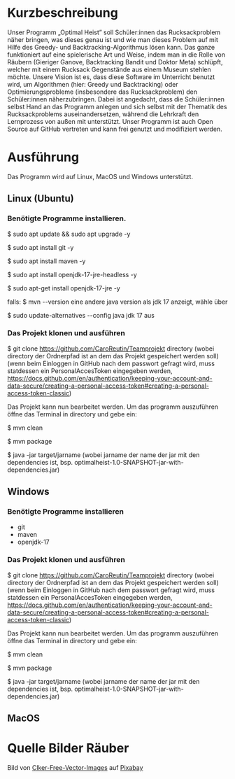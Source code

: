 # Kurzbeschreibung 
Unser Programm „Optimal Heist” soll Schüler:innen das Rucksackproblem näher bringen,
was dieses genau ist und wie man dieses Problem auf mit Hilfe des Greedy- und
Backtracking-Algorithmus lösen kann. Das ganze funktioniert auf eine spielerische Art
und Weise, indem man in die Rolle von Räubern (Gieriger Ganove, Backtracking Bandit und
Doktor Meta) schlüpft, welcher mit einem Rucksack Gegenstände aus einem Museum
stehlen möchte.
Unsere Vision ist es, dass diese Software im Unterricht benutzt wird, um Algorithmen (hier:
Greedy und Backtracking) oder Optimierungsprobleme (insbesondere das
Rucksackproblem) den Schüler:innen näherzubringen. Dabei ist angedacht, dass die
Schüler:innen selbst Hand an das Programm anlegen und sich selbst mit der Thematik des
Rucksackproblems auseinandersetzen, während die Lehrkraft den Lernprozess von außen
mit unterstützt.
Unser Programm ist auch Open Source auf GitHub vertreten und kann frei genutzt und
modifiziert werden.

# Ausführung
Das Programm wird auf Linux, MacOS und Windows unterstützt.

## Linux (Ubuntu)

### Benötigte Programme installieren.
$ sudo apt update && sudo apt upgrade -y

$ sudo apt install git -y

$ sudo apt install maven -y

$ sudo apt install openjdk-17-jre-headless -y

$ sudo apt-get install openjdk-17-jre -y

falls:
$ mvn --version
eine andere java version als jdk 17 anzeigt, wähle über

$ sudo update-alternatives --config java
jdk 17 aus

### Das Projekt klonen und ausführen

$ git clone https://github.com/CaroReutin/Teamprojekt directory
(wobei directory der Ordnerpfad ist an dem das Projekt gespeichert werden soll)
(wenn beim Einloggen in GitHub nach dem passwort gefragt wird, muss statdessen ein PersonalAccesToken eingegeben werden,
https://docs.github.com/en/authentication/keeping-your-account-and-data-secure/creating-a-personal-access-token#creating-a-personal-access-token-classic)

Das Projekt kann nun bearbeitet werden.
Um das programm auszuführen öffne das Terminal in directory und gebe ein:

$ mvn clean 

$ mvn package

$ java -jar target/jarname
(wobei jarname der name der jar mit den dependencies ist, bsp. 
optimalheist-1.0-SNAPSHOT-jar-with-dependencies.jar)

## Windows
### Benötigte Programme installieren
- git
- maven
- openjdk-17

### Das Projekt klonen und ausführen

$ git clone https://github.com/CaroReutin/Teamprojekt directory
(wobei directory der Ordnerpfad ist an dem das Projekt gespeichert werden soll)
(wenn beim Einloggen in GitHub nach dem passwort gefragt wird, muss statdessen ein PersonalAccesToken eingegeben werden,
https://docs.github.com/en/authentication/keeping-your-account-and-data-secure/creating-a-personal-access-token#creating-a-personal-access-token-classic)

Das Projekt kann nun bearbeitet werden.
Um das programm auszuführen öffne das Terminal in directory und gebe ein:

$ mvn clean 

$ mvn package

$ java -jar target/jarname
(wobei jarname der name der jar mit den dependencies ist, bsp. 
optimalheist-1.0-SNAPSHOT-jar-with-dependencies.jar)




## MacOS




# Quelle Bilder Räuber
Bild von <a href="https://pixabay.com/de/users/clker-free-vector-images-3736/?utm_source=link-attribution&amp;utm_medium=referral&amp;utm_campaign=image&amp;utm_content=308858">Clker-Free-Vector-Images</a> auf <a href="https://pixabay.com/de//?utm_source=link-attribution&amp;utm_medium=referral&amp;utm_campaign=image&amp;utm_content=308858">Pixabay</a>
